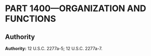 # PART 1400—ORGANIZATION AND FUNCTIONS


## Authority

**Authority:** 12 U.S.C. 2277a-5; 12 U.S.C. 2277a-7.


